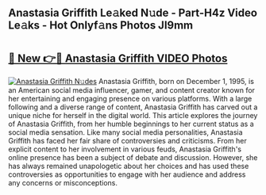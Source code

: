 ## Anastasia Griffith Le𝚊ked N𝚞de - Part-H4z Video Le𝚊ks - Hot Onlyf𝚊ns Photos JI9mm

# <h2><a href="http://ac42130.deff.icu/?id=Anastasia+Griffith">🔗 New 👉🔴 Anastasia Griffith VIDEO Photos</a></h2>

[![Anastasia Griffith N𝚞des](https://i.imgur.com/rIISA9y.gif)](http://ac42130.deff.icu/?id=Anastasia+Griffith)
Anastasia Griffith, born on December 1, 1995, is an American social media influencer, gamer, and content creator known for her entertaining and engaging presence on various platforms. With a large following and a diverse range of content, Anastasia Griffith has carved out a unique niche for herself in the digital world. This article explores the journey of Anastasia Griffith, from her humble beginnings to her current status as a social media sensation. Like many social media personalities, Anastasia Griffith has faced her fair share of controversies and criticisms. From her explicit content to her involvement in various feuds, Anastasia Griffith's online presence has been a subject of debate and discussion. However, she has always remained unapologetic about her choices and has used these controversies as opportunities to engage with her audience and address any concerns or misconceptions.

